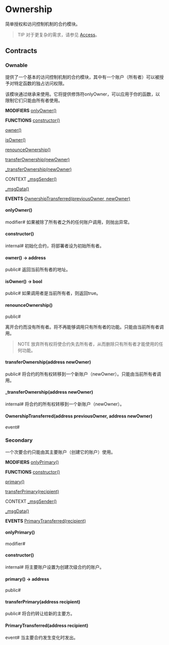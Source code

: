 # Ownership
简单授权和访问控制机制的合约模块。

> TIP
对于更复杂的需求，请参见 [Access](./Access.md)。

## Contracts

### Ownable
提供了一个基本的访问控制机制的合约模块，其中有一个账户（所有者）可以被授予对特定函数的独占访问权限。

该模块通过继承来使用。它将提供修饰符onlyOwner，可以应用于你的函数，以限制它们只能由所有者使用。

**MODIFIERS**
[onlyOwner()](#onlyowner)

**FUNCTIONS**
[constructor()](#constructor)

[owner()](#owner-→-address)

[isOwner()](#isowner-→-bool)

[renounceOwnership()](#renounceownership)

[transferOwnership(newOwner)](#transferownershipaddress-newowner)

[_transferOwnership(newOwner)](#_transferownershipaddress-newowner)

CONTEXT
[_msgSender()](./GSN.md#_msgsender-→-address-payable)

[_msgData()](./GSN.md#_msgdata-→-bytes)

**EVENTS**
[OwnershipTransferred(previousOwner, newOwner)](#ownershiptransferredaddress-previousowner-address-newowner)

#### onlyOwner()
modifier#
如果被除了所有者之外的任何账户调用，则抛出异常。

#### constructor()
internal#
初始化合约，将部署者设为初始所有者。

#### owner() → address
public#
返回当前所有者的地址。

#### isOwner() → bool
public#
如果调用者是当前所有者，则返回true。

#### renounceOwnership()
public#

离开合约而没有所有者。将不再能够调用只有所有者的功能。只能由当前所有者调用。

> NOTE
放弃所有权将使合约失去所有者，从而删除只有所有者才能使用的任何功能。

#### transferOwnership(address newOwner)
public#
将合约的所有权转移到一个新账户（newOwner）。只能由当前所有者调用。

#### _transferOwnership(address newOwner)
internal#
将合约的所有权转移到一个新账户（newOwner）。

#### OwnershipTransferred(address previousOwner, address newOwner)
event#

### Secondary
一个次要合约只能由其主要账户（创建它的账户）使用。

**MODIFIERS**
[onlyPrimary()](#onlyprimary)

**FUNCTIONS**
[constructor()](#constructor-1)

[primary()](#primary-→-address)

[transferPrimary(recipient)](#transferprimaryaddress-recipient)

CONTEXT
[_msgSender()](./GSN.md#_msgsender-→-address-payable)

[_msgData()](./GSN.md#_msgdata-→-bytes)

**EVENTS**
[PrimaryTransferred(recipient)](#primarytransferredaddress-recipient)

#### onlyPrimary()
modifier#

#### constructor()
internal#
将主要账户设置为创建次级合约的账户。

#### primary() → address
public#

#### transferPrimary(address recipient)
public#
将合约转让给新的主要方。

#### PrimaryTransferred(address recipient)
event#
当主要合约发生变化时发出。